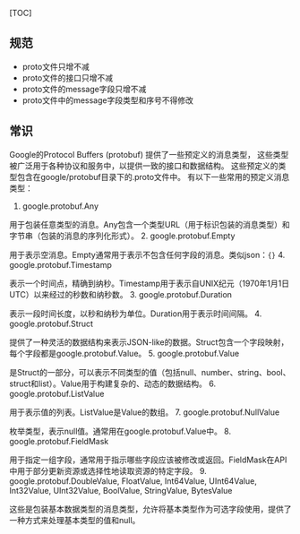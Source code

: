 [TOC]

## 规范
- proto文件只增不减
- proto文件的接口只增不减
- proto文件的message字段只增不减
- proto文件中的message字段类型和序号不得修改


## 常识
Google的Protocol Buffers (protobuf) 提供了一些预定义的消息类型，
这些类型被广泛用于各种协议和服务中，以提供一致的接口和数据结构。
这些预定义的类型包含在google/protobuf目录下的.proto文件中。
有以下一些常用的预定义消息类型：
1. google.protobuf.Any

用于包装任意类型的消息。Any包含一个类型URL（用于标识包装的消息类型）和字节串（包装的消息的序列化形式）。
2. google.protobuf.Empty

用于表示空消息。Empty通常用于表示不包含任何字段的消息。类似json：`{}`
4. google.protobuf.Timestamp

表示一个时间点，精确到纳秒。Timestamp用于表示自UNIX纪元（1970年1月1日UTC）以来经过的秒数和纳秒数。
3. google.protobuf.Duration

表示一段时间长度，以秒和纳秒为单位。Duration用于表示时间间隔。
4. google.protobuf.Struct

提供了一种灵活的数据结构来表示JSON-like的数据。Struct包含一个字段映射，每个字段都是google.protobuf.Value。
5. google.protobuf.Value

是Struct的一部分，可以表示不同类型的值（包括null、number、string、bool、struct和list）。Value用于构建复杂的、动态的数据结构。
6. google.protobuf.ListValue

用于表示值的列表。ListValue是Value的数组。
7. google.protobuf.NullValue

枚举类型，表示null值。通常用在google.protobuf.Value中。
8. google.protobuf.FieldMask

用于指定一组字段，通常用于指示哪些字段应该被修改或返回。FieldMask在API中用于部分更新资源或选择性地读取资源的特定字段。
9. google.protobuf.DoubleValue, FloatValue, Int64Value, UInt64Value, Int32Value, UInt32Value, BoolValue, StringValue, BytesValue

这些是包装基本数据类型的消息类型，允许将基本类型作为可选字段使用，提供了一种方式来处理基本类型的值和null。